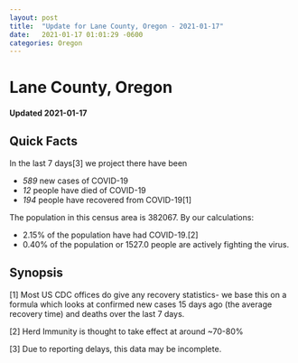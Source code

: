 ```yaml
---
layout: post
title:  "Update for Lane County, Oregon - 2021-01-17"
date:   2021-01-17 01:01:29 -0600
categories: Oregon
---
```


# Lane County, Oregon
#### Updated 2021-01-17

## Quick Facts

In the last 7 days[3] we project there have been
- *589* new cases of COVID-19
- *12* people have died of COVID-19
- *194* people have recovered from COVID-19[1]

The population in this census area is 382067. By our calculations:
- 2.15% of the population have had COVID-19.[2]
- 0.40% of the population or 1527.0 people are actively fighting the virus.

## Synopsis




[1] Most US CDC offices do give any recovery statistics- we base this on a formula which looks at confirmed new cases
15 days ago (the average recovery time) and deaths over the last 7 days.

[2] Herd Immunity is thought to take effect at around ~70-80%

[3] Due to reporting delays, this data may be incomplete.
 
    